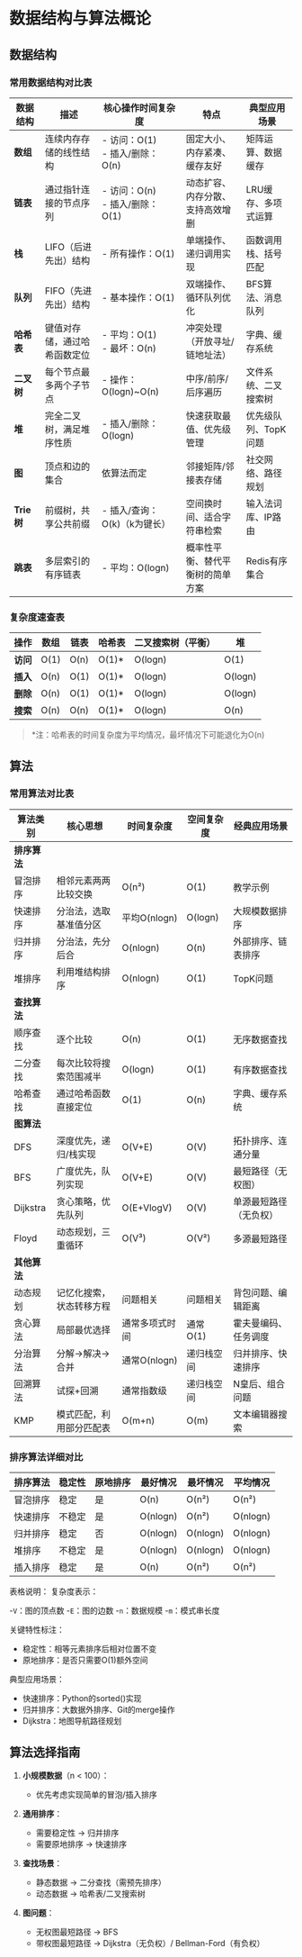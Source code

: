 # 数据结构与算法概论

## 数据结构

### 常用数据结构对比表

| 数据结构   | 描述                         | 核心操作时间复杂度                | 特点                             | 典型应用场景         |
| ---------- | ---------------------------- | --------------------------------- | -------------------------------- | -------------------- |
| **数组**   | 连续内存存储的线性结构       | - 访问：O(1)<br>- 插入/删除：O(n) | 固定大小、内存紧凑、缓存友好     | 矩阵运算、数据缓存   |
| **链表**   | 通过指针连接的节点序列       | - 访问：O(n)<br>- 插入/删除：O(1) | 动态扩容、内存分散、支持高效增删 | LRU缓存、多项式运算  |
| **栈**     | LIFO（后进先出）结构         | - 所有操作：O(1)                  | 单端操作、递归调用实现           | 函数调用栈、括号匹配 |
| **队列**   | FIFO（先进先出）结构         | - 基本操作：O(1)                  | 双端操作、循环队列优化           | BFS算法、消息队列    |
| **哈希表** | 键值对存储，通过哈希函数定位 | - 平均：O(1)<br>- 最坏：O(n)      | 冲突处理（开放寻址/链地址法）    | 字典、缓存系统       |
| **二叉树** | 每个节点最多两个子节点       | - 操作：O(logn)~O(n)              | 中序/前序/后序遍历               | 文件系统、二叉搜索树 |
| **堆**     | 完全二叉树，满足堆序性质     | - 插入/删除：O(logn)              | 快速获取最值、优先级管理         | 优先级队列、TopK问题 |
| **图**     | 顶点和边的集合               | 依算法而定                        | 邻接矩阵/邻接表存储              | 社交网络、路径规划   |
| **Trie树** | 前缀树，共享公共前缀         | - 插入/查询：O(k)（k为键长）      | 空间换时间、适合字符串检索       | 输入法词库、IP路由   |
| **跳表**   | 多层索引的有序链表           | - 平均：O(logn)                   | 概率性平衡、替代平衡树的简单方案 | Redis有序集合        |

### 复杂度速查表

| 操作     | 数组 | 链表 | 哈希表 | 二叉搜索树（平衡） | 堆      |
| -------- | ---- | ---- | ------ | ------------------ | ------- |
| **访问** | O(1) | O(n) | O(1)*  | O(logn)            | O(1)    |
| **插入** | O(n) | O(1) | O(1)*  | O(logn)            | O(logn) |
| **删除** | O(n) | O(1) | O(1)*  | O(logn)            | O(logn) |
| **搜索** | O(n) | O(n) | O(1)*  | O(logn)            | O(n)    |

> *注：哈希表的时间复杂度为平均情况，最坏情况下可能退化为O(n)

## 算法

### 常用算法对比表

| 算法类别     | 核心思想                 | 时间复杂度     | 空间复杂度 | 经典应用场景           |
| ------------ | ------------------------ | -------------- | ---------- | ---------------------- |
| **排序算法** |                          |                |            |                        |
| 冒泡排序     | 相邻元素两两比较交换     | O(n²)          | O(1)       | 教学示例               |
| 快速排序     | 分治法，选取基准值分区   | 平均O(nlogn)   | O(logn)    | 大规模数据排序         |
| 归并排序     | 分治法，先分后合         | O(nlogn)       | O(n)       | 外部排序、链表排序     |
| 堆排序       | 利用堆结构排序           | O(nlogn)       | O(1)       | TopK问题               |
| **查找算法** |                          |                |            |                        |
| 顺序查找     | 逐个比较                 | O(n)           | O(1)       | 无序数据查找           |
| 二分查找     | 每次比较将搜索范围减半   | O(logn)        | O(1)       | 有序数据查找           |
| 哈希查找     | 通过哈希函数直接定位     | O(1)           | O(n)       | 字典、缓存系统         |
| **图算法**   |                          |                |            |                        |
| DFS          | 深度优先，递归/栈实现    | O(V+E)         | O(V)       | 拓扑排序、连通分量     |
| BFS          | 广度优先，队列实现       | O(V+E)         | O(V)       | 最短路径（无权图）     |
| Dijkstra     | 贪心策略，优先队列       | O(E+VlogV)     | O(V)       | 单源最短路径（无负权） |
| Floyd        | 动态规划，三重循环       | O(V³)          | O(V²)      | 多源最短路径           |
| **其他算法** |                          |                |            |                        |
| 动态规划     | 记忆化搜索，状态转移方程 | 问题相关       | 问题相关   | 背包问题、编辑距离     |
| 贪心算法     | 局部最优选择             | 通常多项式时间 | 通常O(1)   | 霍夫曼编码、任务调度   |
| 分治算法     | 分解→解决→合并           | 通常O(nlogn)   | 递归栈空间 | 归并排序、快速排序     |
| 回溯算法     | 试探+回溯                | 通常指数级     | 递归栈空间 | N皇后、组合问题        |
| KMP          | 模式匹配，利用部分匹配表 | O(m+n)         | O(m)       | 文本编辑器搜索         |

### 排序算法详细对比

| 排序算法 | 稳定性 | 原地排序 | 最好情况 | 最坏情况 | 平均情况 |
| -------- | ------ | -------- | -------- | -------- | -------- |
| 冒泡排序 | 稳定   | 是       | O(n)     | O(n²)    | O(n²)    |
| 快速排序 | 不稳定 | 是       | O(nlogn) | O(n²)    | O(nlogn) |
| 归并排序 | 稳定   | 否       | O(nlogn) | O(nlogn) | O(nlogn) |
| 堆排序   | 不稳定 | 是       | O(nlogn) | O(nlogn) | O(nlogn) |
| 插入排序 | 稳定   | 是       | O(n)     | O(n²)    | O(n²)    |


表格说明：
复杂度表示：

-`V`：图的顶点数
-`E`：图的边数
-`n`：数据规模
-`m`：模式串长度

关键特性标注：

- 稳定性：相等元素排序后相对位置不变
- 原地排序：是否只需要O(1)额外空间

典型应用场景：

- 快速排序：Python的sorted()实现
- 归并排序：大数据外排序、Git的merge操作
- Dijkstra：地图导航路径规划

## 算法选择指南

1. **小规模数据**（n < 100）：
   - 优先考虑实现简单的冒泡/插入排序

2. **通用排序**：
   - 需要稳定性 → 归并排序
   - 需要原地排序 → 快速排序

3. **查找场景**：
   - 静态数据 → 二分查找（需预先排序）
   - 动态数据 → 哈希表/二叉搜索树

4. **图问题**：
   - 无权图最短路径 → BFS
   - 带权图最短路径 → Dijkstra（无负权）/ Bellman-Ford（有负权）